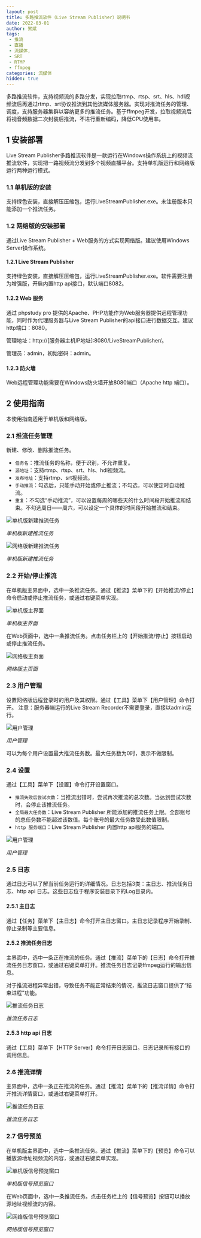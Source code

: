 ```yaml
---
layout: post
title: 多路推流软件（Live Stream Publisher）说明书
date: 2022-03-01
author: 贺斌
tags: 
 - 推流
 - 直播
 - 流媒体,
 - SRT
 - RTMP
 - ffmpeg
categories: 流媒体
hidden: true
---
```


多路推流软件，支持视频流的多路分发，实现拉取rtmp、rtsp、srt、hls、hdl视频流后再通过rtmp、srt协议推流到其他流媒体服务器。实现对推流任务的管理、调度，支持服务器集群以容纳更多的推流任务。基于ffmpeg开发，拉取视频流后将视音频数据二次封装后推流，不进行重新编码，降低CPU使用率。

## 1	安装部署

Live Stream Publisher多路推流软件是一款运行在Windows操作系统上的视频流推流软件，实现把一路视频流分发到多个视频直播平台。支持单机版运行和网络版运行两种运行模式。

### 1.1	单机版的安装

支持绿色安装，直接解压压缩包，运行LiveStreamPublisher.exe。未注册版本只能添加一个推流任务。

### 1.2	网络版的安装部署

通过Live Stream Publisher + Web服务的方式实现网络版。建议使用Windows Server操作系统。

#### 1.2.1	Live Stream Publisher

支持绿色安装，直接解压压缩包，运行LiveStreamPublisher.exe。软件需要注册为增强版，开启内置http api接口，默认端口8082。

#### 1.2.2	Web 服务

通过 phpstudy pro 提供的Apache、PHP功能作为Web服务器提供远程管理功能，同时作为代理服务器与Live Stream Publisher的api接口进行数据交互。建议http端口：8080。

管理地址：http://[服务器主机IP地址]:8080/LiveStreamPublisher/。

管理员：admin，初始密码：admin。

#### 1.2.3	防火墙

Web远程管理功能需要在Windows防火墙开放8080端口（Apache http 端口）。


## 2	使用指南

本使用指南适用于单机版和网络版。

### 2.1	推流任务管理

新建、修改、删除推流任务。

- `任务名`：推流任务的名称，便于识别，不允许重复。
- `源地址`：支持rtmp、rtsp、srt、hls、hdl视频流。
- `发布地址`：支持rtmp、srt视频流。
- `手动推流`：勾选后，只能手动开始或停止推流；不勾选，可以使定时自动推流。
- `重复`：不勾选“手动推流”，可以设置每周的哪些天的什么时间段开始推流和结束。不勾选周日——周六，可以设定一个具体的时间段开始推流和结束。
 
![单机版新建推流任务](/images/live-stream-publisher/add-task-1.png)

*单机版新建推流任务*
 
![网络版新建推流任务](/images/live-stream-publisher/add-task-2.png)

*单机版新建推流任务*

### 2.2	开始/停止推流

在单机版主界面中，选中一条推流任务。通过【推流】菜单下的【开始推流/停止】命令启动或停止推流任务，或通过右键菜单实现。
 
![单机版主界面](/images/live-stream-publisher/main1.png)

*单机版主界面*

在Web页面中，选中一条推流任务。点击任务栏上的【开始推流/停止】按钮启动或停止推流任务。
 
![网络版主页面](/images/live-stream-publisher/main2.png)

*网络版主页面*

### 2.3	用户管理

设置网络版远程登录时的用户及其权限。通过【工具】菜单下【用户管理】命令打开。
注意：服务器端运行的Live Stream Recorder不需要登录，直接以admin运行。

![用户管理](/images/live-stream-publisher/user-manage.png)

*用户管理*
 
可以为每个用户设置最大推流任务数。最大任务数为0时，表示不做限制。

### 2.4	设置

通过【工具】菜单下【设置】命令打开设置窗口。

- `推流失败后尝试次数`：当推流出错时，尝试再次推流的总次数。当达到尝试次数时，会停止该推流任务。
- `全局最大任务数`：Live Stream Publisher 所能添加的推流任务上限。全部账号的总任务数不能超过该数值。每个账号的最大任务数受此数值限制。
- `http 服务端口`：Live Stream Publisher 内置http api服务的端口。

![用户管理](/images/live-stream-publisher/option.png)

*用户管理*
 
### 2.5	日志

通过日志可以了解当前任务运行的详细情况。日志包括3类：主日志、推流任务日志、http api 日志。这些日志位于程序安装目录下的Log目录内。

#### 2.5.1	主日志

通过【任务】菜单下【主日志】命令打开主日志窗口。主日志记录程序开始录制、停止录制等主要信息。

#### 2.5.2	推流任务日志

主界面中，选中一条正在推流的任务。通过【推流】菜单下的【日志】命令打开推流任务日志窗口，或通过右键菜单打开。推流任务日志记录ffmpeg运行的输出信息。

对于推流进程异常出错，导致任务不能正常结束的情况，推流日志窗口提供了“结束进程”功能。

![推流任务日志](/images/live-stream-publisher/log.png)

*推流任务日志*
 
#### 2.5.3	http api 日志

通过【工具】菜单下【HTTP Server】命令打开日志窗口。日志记录所有接口的调用信息。

### 2.6	推流详情

主界面中，选中一条正在推流的任务。通过【推流】菜单下的【推流详情】命令打开推流详情窗口，或通过右键菜单打开。

![推流任务日志](/images/live-stream-publisher/publish-detail.png)

*推流任务日志*

### 2.7	信号预览

在单机版主界面中，选中一条推流任务。通过【推流】菜单下的【预览】命令可以播放源地址视频流的内容，或通过右键菜单实现。
 
![单机版信号预览窗口](/images/live-stream-publisher/player1.png)

*单机版信号预览窗口*

在Web页面中，选中一条推流任务。点击任务栏上的【信号预览】按钮可以播放源地址视频流的内容。
 
![网络版信号预览窗口](/images/live-stream-publisher/player2.png)

*网络版信号预览窗口*

